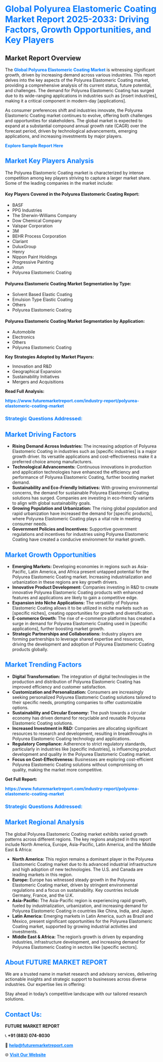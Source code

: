 <h1 style="color: #007BFF;">Global Polyurea Elastomeric Coating Market Report 2025-2033: Driving Factors, Growth Opportunities, and Key Players</h1>

<section id="overview">
<h2>Market Report Overview</h2>
<p>The <a href="https://www.futuremarketreport.com/industry-report/polyurea-elastomeric-coating-market" style="color: #007BFF; text-decoration: none;"><strong>Global Polyurea Elastomeric Coating Market</strong></a> is witnessing significant growth, driven by increasing demand across various industries. This report delves into the key aspects of the Polyurea Elastomeric Coating market, providing a comprehensive analysis of its current status, future potential, and challenges. The demand for Polyurea Elastomeric Coating has surged due to its wide-ranging applications in industries such as [insert industries], making it a critical component in modern-day [applications].</p>
<p>As consumer preferences shift and industries innovate, the Polyurea Elastomeric Coating market continues to evolve, offering both challenges and opportunities for stakeholders. The global market is expected to expand at a substantial compound annual growth rate (CAGR) over the forecast period, driven by technological advancements, emerging applications, and increasing investments by major players.</p>
</section>

<section id="overview">
<p><a href="https://www.futuremarketreport.com/request-sample/reportId=97454" style="color: #007BFF; text-decoration: none;"><strong>Explore Sample Report Here</strong></a></p>
</section>

<section id="key-players">
<h2 style="color: #007BFF;">Market Key Players Analysis</h2>
<p>The Polyurea Elastomeric Coating market is characterized by intense competition among key players striving to capture a larger market share. Some of the leading companies in the market include:</p>
<h4>Key Players Covered in the Polyurea Elastomeric Coating Report:</h4>
<ul><li>BASF</li><li>PPG Industries</li><li>The Sherwin-Williams Company</li><li>Dow Chemical Company</li><li>Valspar Corporation</li><li>3M</li><li>BEHR Process Corporation</li><li>Clariant</li><li>DuluxGroup</li><li>Henry</li><li>Nippon Paint Holdings</li><li>Progressive Painting</li><li>Jotun</li><li>Polyurea Elastomeric Coating</li></ul>
<h4>Polyurea Elastomeric Coating Market Segmentation by Type:</h4>
<ul><li>Solvent Based Elastic Coating</li><li>Emulsion Type Elastic Coating</li><li>Others</li><li>Polyurea Elastomeric Coating</li></ul>

<h4>Polyurea Elastomeric Coating Market Segmentation by Application:</h4>
<ul><li>Automobile</li><li>Electronics</li><li>Others</li><li>Polyurea Elastomeric Coating</li></ul>
<p><strong>Key Strategies Adopted by Market Players:</strong></p>
<ul>
<li>Innovation and R&D</li>
<li>Geographical Expansion</li>
<li>Sustainability Initiatives</li>
<li>Mergers and Acquisitions</li>
</ul>
</section>

<section>
<p><strong>Read Full Analysis: </strong></p><a href="https://www.futuremarketreport.com/industry-report/polyurea-elastomeric-coating-market" style="color: #007BFF; text-decoration: none;"><strong>https://www.futuremarketreport.com/industry-report/polyurea-elastomeric-coating-market</strong></a>
<h3 style="color: #007BFF;">Strategic Questions Addressed:</h3>
</section>

<section id="driving-factors">
<h2 style="color: #007BFF;">Market Driving Factors</h2>
<ul>
<li><strong>Rising Demand Across Industries:</strong> The increasing adoption of Polyurea Elastomeric Coating in industries such as [specific industries] is a major growth driver. Its versatile applications and cost-effectiveness make it a preferred choice among manufacturers.</li>
<li><strong>Technological Advancements:</strong> Continuous innovations in production and application technologies have enhanced the efficiency and performance of Polyurea Elastomeric Coating, further boosting market demand.</li>
<li><strong>Sustainability and Eco-Friendly Initiatives:</strong> With growing environmental concerns, the demand for sustainable Polyurea Elastomeric Coating solutions has surged. Companies are investing in eco-friendly variants to align with global sustainability goals.</li>
<li><strong>Growing Population and Urbanization:</strong> The rising global population and rapid urbanization have increased the demand for [specific products], where Polyurea Elastomeric Coating plays a vital role in meeting consumer needs.</li>
<li><strong>Government Policies and Incentives:</strong> Supportive government regulations and incentives for industries using Polyurea Elastomeric Coating have created a conducive environment for market growth.</li>
</ul>
</section>

<section id="growth-opportunities">
<h2 style="color: #007BFF;">Market Growth Opportunities</h2>
<ul>
<li><strong>Emerging Markets:</strong> Developing economies in regions such as Asia-Pacific, Latin America, and Africa present untapped potential for the Polyurea Elastomeric Coating market. Increasing industrialization and urbanization in these regions are key growth drivers.</li>
<li><strong>Innovative Product Development:</strong> Companies investing in R&D to create innovative Polyurea Elastomeric Coating products with enhanced features and applications are likely to gain a competitive edge.</li>
<li><strong>Expansion into Niche Applications:</strong> The versatility of Polyurea Elastomeric Coating allows it to be utilized in niche markets such as [specific niches], creating opportunities for growth and diversification.</li>
<li><strong>E-commerce Growth:</strong> The rise of e-commerce platforms has created a surge in demand for Polyurea Elastomeric Coating used in [specific applications], further boosting market growth.</li>
<li><strong>Strategic Partnerships and Collaborations:</strong> Industry players are forming partnerships to leverage shared expertise and resources, driving the development and adoption of Polyurea Elastomeric Coating products globally.</li>
</ul>
</section>

<section id="trending-factors">
<h2 style="color: #007BFF;">Market Trending Factors</h2>
<ul>
<li><strong>Digital Transformation:</strong> The integration of digital technologies in the production and distribution of Polyurea Elastomeric Coating has improved efficiency and customer satisfaction.</li>
<li><strong>Customization and Personalization:</strong> Consumers are increasingly seeking personalized Polyurea Elastomeric Coating solutions tailored to their specific needs, prompting companies to offer customizable options.</li>
<li><strong>Sustainability and Circular Economy:</strong> The push towards a circular economy has driven demand for recyclable and reusable Polyurea Elastomeric Coating solutions.</li>
<li><strong>Increased Investment in R&D:</strong> Companies are allocating significant resources to research and development, resulting in breakthroughs in Polyurea Elastomeric Coating technology and applications.</li>
<li><strong>Regulatory Compliance:</strong> Adherence to strict regulatory standards, particularly in industries like [specific industries], is influencing product development and quality in the Polyurea Elastomeric Coating market.</li>
<li><strong>Focus on Cost-Effectiveness:</strong> Businesses are exploring cost-efficient Polyurea Elastomeric Coating solutions without compromising on quality, making the market more competitive.</li>
</ul>
</section>

<section>
<p><strong>Get Full Report: </strong></p><a href="https://www.futuremarketreport.com/industry-report/polyurea-elastomeric-coating-market" style="color: #007BFF; text-decoration: none;"><strong>https://www.futuremarketreport.com/industry-report/polyurea-elastomeric-coating-market</strong></a>
<h3 style="color: #007BFF;">Strategic Questions Addressed:</h3>
</section>


<section id="regional-analysis">
<h2 style="color: #007BFF;">Market Regional Analysis</h2>
<p>The global Polyurea Elastomeric Coating market exhibits varied growth patterns across different regions. The key regions analyzed in this report include North America, Europe, Asia-Pacific, Latin America, and the Middle East & Africa:</p>
<ul>
<li><strong>North America:</strong> This region remains a dominant player in the Polyurea Elastomeric Coating market due to its advanced industrial infrastructure and high adoption of new technologies. The U.S. and Canada are leading markets in this region.</li>
<li><strong>Europe:</strong> Europe has witnessed steady growth in the Polyurea Elastomeric Coating market, driven by stringent environmental regulations and a focus on sustainability. Key countries include Germany, France, and the U.K.</li>
<li><strong>Asia-Pacific:</strong> The Asia-Pacific region is experiencing rapid growth, fueled by industrialization, urbanization, and increasing demand for Polyurea Elastomeric Coating in countries like China, India, and Japan.</li>
<li><strong>Latin America:</strong> Emerging markets in Latin America, such as Brazil and Mexico, present significant opportunities for the Polyurea Elastomeric Coating market, supported by growing industrial activities and investments.</li>
<li><strong>Middle East & Africa:</strong> The region’s growth is driven by expanding industries, infrastructure development, and increasing demand for Polyurea Elastomeric Coating in sectors like [specific sectors].</li>
</ul>
</section>

<footer>
<h2 style="color: #007BFF;">About FUTURE MARKET REPORT</h2>
<p>We are a trusted name in market research and advisory services, delivering actionable insights and strategic support to businesses across diverse industries. Our expertise lies in offering:</p>

<p>Stay ahead in today’s competitive landscape with our tailored research solutions.</p>

<h2 style="color: #007BFF;">Contact Us:</h2>
<p><strong>FUTURE MARKET REPORT</strong></p>
<p>📞 <strong>+91 (883) 074-8030</strong></p>
<p>📧 <strong><a href="mailto:help@futuremarketreport.com" style="color: #007BFF;">help@futuremarketreport.com</a></strong></p>
<p>🌐 <strong><a href="https://www.futuremarketreport.com/" style="color: #007BFF;">Visit Our Website</a></strong></p>
</footer>